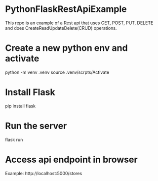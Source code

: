 # PythonFlaskRestApiExample

This repo is an example of a Rest api that uses GET, POST, PUT, DELETE and does CreateReadUpdateDelete(CRUD) operations.

# Create a new python env and activate

python -m venv .venv
source .venv/scrpts/Activate

# Install Flask

pip install flask

# Run the server

flask run

# Access api endpoint in browser

Example:
http://localhost:5000/stores
